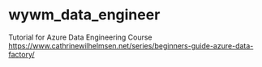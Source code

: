 # wywm_data_engineer
Tutorial for Azure Data Engineering Course
https://www.cathrinewilhelmsen.net/series/beginners-guide-azure-data-factory/
